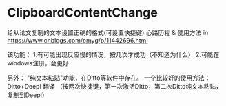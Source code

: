 # ClipboardContentChange
给从论文复制的文本设置正确的格式(可设置快捷键)
心路历程 & 使用方法
in https://www.cnblogs.com/cmyg/p/11442696.html

该功能：
1.有可能出现反应慢的情况，按几次才成功（不知道为什么）
2.可能在windows注册，会更好

另外：
"纯文本粘贴"功能，在Ditto等软件中存在。
一个比较好的使用方法：
Ditto+Deepl 翻译 （按两次快捷键，第一次激活Ditto，第二次Ditto纯文本粘贴，复制到Deepl）
